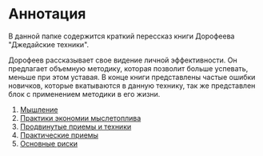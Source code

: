 # Аннотация
В данной папке содержится краткий перессказ книги Дорофеева "Джедайские техники".

Дорофеев рассказывает свое видение личной эффективности. Он предлагает объемную методику, которая позволит больше 
успевать, меньше при этом уставая. В конце книги представлены частые ошибки новичков, которые вкатываются в данную 
технику, так же представлен блок с применением методики в его жизни.

1) [Мышление](./1_Thinking.md)
2) [Практики экономии мыслетоплива](./2_Techniques.md)
3) [Продвинутые приемы и техники](./3_AdvancedTechniques.md)
4) [Практические приемы](./4_PracticalTechnique.md)
5) [Основные риски](./5_Risks.md)